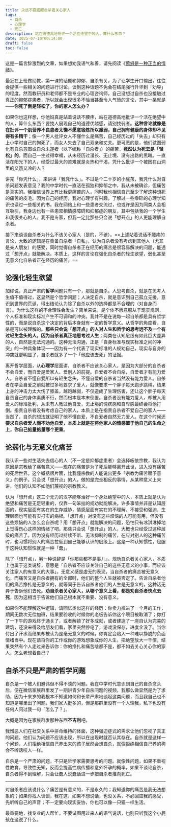 ```yaml
---
title: 永远不要提醒自杀者关心家人
tags:
  - 自杀
  - 心理学
  - 死亡
description: 站在道德高地批评一个活在绝望中的人，算什么东西？
date: 2025-07-10T00:14:00
draft: false
toc: false
---
```


这是一篇言辞激烈的文章，如果想劝我语气和善，请先阅读《[愤怒是一种正当的情绪](/posts/愤怒是一种正当的情绪/)》。

最近在上班做助教，第一课的话题和抑郁、自杀有关，为了让学生开口输出，往往会提供一些相关的问题进行讨论。谈到这种话题不免会在结尾强行升华到「劝导」的程度，然而教研员和老师都不是专业的心理咨询师，自己没想过自杀也没接触过真正的抑郁症患者，所以就会出现很多不恰当甚至令人气愤的言论，其中一条就是——**你死了倒是轻松了，你的家人怎么办？**<!--more-->

如果你也这样想，你他妈真是站着说话不腰疼，站在道德高地批评一个活在绝望中的人，算什么东西？要找人展现自己的道德优越感，请别找弱者。**这种言论就像是在批评一个肌营养不良患者太懒不愿意锻炼所以羸弱，自己拥有健康的身体却不见得有多精干**；像一个男人批评女人不懂什么是痛苦，自己经历过的「失去」却只有上小学时自己的狗死了，而女人失去了自己双亲和丈夫。更可恶的是，他们试图弱化有自杀意图或自杀未遂者（以下统称「自杀者」）的痛苦，**竟然认为死去是「轻松」的**，而自己一生过得幸福，从未经历过漫长、无止境、没有出路的黑暗。一直活在阳光下的人，经受过最大的苦难就是炎热和干渴，凭什么批评一个被困在山洞里的又饿又冷的人？

讲完「你凭什么」，来讲讲「我凭什么」。不过是个二十岁的小屁孩，我凭什么对自杀问题发表意见？我的中学时代一直活在孤独和抑郁之中，我从未被确诊，但痛苦是真实的。我相信世界上有比我更痛苦的人，同时我也相信自己至少了解这种想死的痛苦的皮毛。因为自己的经历，我对心理学有兴趣，了解过一些零碎的心理学知识也读过一些相关的书。我在网络上和一些患者交流过，也或许是因为同类人会相互吸引，我身边也有一些患双相情感障碍和抑郁症的朋友，其中包括我的一个学生和我很关心的人。我不是专家，但我一定比那些只会说「想开点」的人更能理解自杀者。

接下来谈谈自杀者为什么不该关心家人（是的，不该）。==上述站着说话不腰疼的言论，大致的逻辑是在责备自杀者「自私」，认为自杀者没有考虑到其他人（尤其是亲人朋友）的感受，同时觉得自杀者正在经历的痛苦是很容易解决的问题，能通过「想开点」就能解决。本质上，这样的言论在强化自杀者的轻生欲望，弱化甚至无意义化自杀者正在经历的痛苦。==

## 论强化轻生欲望

加缪说，真正严肃的**哲学**问题只有一个，那就是自杀。人思考自杀，就是在思考人生值不值得过，这显然是个哲学问题；人决定自杀，就是意识到自己孤立无援，意识到世界的荒诞，得出结论认为除了自杀以外的选择都是不合理的（对自身而言）。为什么这样的不合理性会发生？简单来说，是个体不愿意服从于现实规则，个人标准和现实标准产生不可调和的冲突。我并不是在说每一起自杀都是具有哲学性的，而是说自杀这个决定的背后本身就有一定的哲学意义。从哲学的角度看，自杀是可以被理解的。**那些只会说「想开点」的人对人生和哲学的思考远不及一个有过轻生念头的人，因为自杀者真正地思考过人生**；两类在认知层级有如此巨大差异的人，自然是无法沟通的。这种无法沟通，正是「自身标准与现实标准之间的冲突」的一种具象体现——因为有一个代表了现实标准的人规劝自己，现实与自身的冲突就更明显了，自杀者就多了一个「他应该去死」的证据。

离开哲学层面，从**心理学**层面讲，自杀者不应该关心家人，是因为大部分的自杀者不会自爱，而自爱是爱家人、爱别人的前提。自爱者不会自杀，自爱者才有能力爱人。自杀者不懂自爱所以有轻生念头，不懂自爱的自杀者当然没有能力爱人。自杀者在学会自爱之前就被过多地要求了爱人，就像要求一个胖子每天跑步跳绳，结果上身的冲击力太大伤了膝盖，越跑越弱，不仅造成了生理伤害，还让这个胖子每天自责自己的身体素质不行，然而根本是本末倒置。自杀者没有能力爱人，却被人用爱人的标准批判，从未有人教过他自爱，无止境的愧疚感和自卑感最终会将他打倒。指责自杀者没有考虑自己的家人，本质上是在指责自杀者不爱自己的家人——当然了，自杀的想法就证明了他不懂自爱，不自爱者自然无力爱人。在这个时候还**要求自杀者爱人而不劝他自爱，本质上就是在将他家人的情感置于他自己的生命之上，你自己掂量掂量哪个更重**。

## 论弱化与无意义化痛苦

我认识一些对生活失去信心的人（不一定是抑郁症患者）会选择皈依宗教，我认为原因是宗教给了痛苦意义——现在的痛苦是为了死后能够离开此世，进入没有痛苦的死后世界。这个概括很片面，比我懂宗教的人能说出更多「宗教为痛苦赋予意义」的例子。只会说「想开点」的人，做的是完全相反的事情，从某种意义上来讲，他们的认知不如他们蔑视的宗教教义。

认为「想开点」这三个无力的汉字能够治好一个身处绝望中的人，本质上就是认为绝望和痛苦是无足轻重的，仅靠一句笨拙的规劝就能解决。许多事情并非是认知层面的，现实层面有实在的生存威胁，情感层面有实在的不理解、不接受和强迫，生理层面也可能有实打实的病根。「想开点」对没有这些烦恼的人可能有用，但没有这些烦恼的人怎么会自杀呢？用「想开点」就能解决的问题，恐怕只有冰淇淋掉地上觉得伤心这样的情绪了吧。那些只会说「想开点」的人，大概也只经受过这种层级的痛苦了。因为没有经历过持续不断、无法抑制的痛苦，在应对别人的这种痛苦时，也习惯将别人的痛苦拉低到自己能够认识的层级上。这是一种认知惯性，屈服于这种认知惯性就是一种「蠢」。

除了「想开点」，另一种说辞是「你那些都不是事儿」。规劝自杀者关心家人，本质上也属于这类说辞，意思是「自杀者不应该关注自己的这些无意义的小事，而应该关注家人的有意义的大事」。无意义感是虚无的表现，当自杀者的痛苦被无意义化，而痛苦又是自杀者拥有的全部时，他们的整个人生就被否定了。告诉自杀者他们的痛苦挣扎是无意义的，就等同于告诉自杀者他们的人生是无意义的，这种话无异于告诉他们去死。**劝自杀者关心家人，从哪个意义上看，都是劝自杀者快点去死**，因为这相当于告诉他们自己根本就不重要、没有意义。

如果你不能理解这种逻辑，请回忆类似这样的经历：你卖力推进了一个月的工作，期间无数次无偿加班，结果要验收的时候你的老板告诉你这个项目被取消了；你打了一下午的游戏终于通关了，或者解锁了好多成就，或者建造了一座自认为完美的建筑，还没来得及给朋友们看，家里突然停电了，游戏没保存，进度全没了。当你付出了汗水而结果却被认为是毫无意义的时候，你肯定会陷入一种难以挣脱的负面情绪当中。现在请将你的工作或你的游戏想象成你的人生，把绝望放大一千倍，结果突然有个人走过来告诉你：你的挣扎和痛苦啥都不是，都不如去关心关心你的家人，怎么老想着自己？

## 自杀不只是严肃的哲学问题

自杀是一个被人们避讳但不得不谈的问题。我在中学时代意识到自己的自杀念头后，便在微信家族群里发了一期讲青少年自杀问题的视频，我那么做显然是为了求助，因为十来岁的我根本不知道如何和长辈严肃地谈起这类问题，而且我自己也不知道是哪里出了问题。我们家人挺多的，但是那群里没有一个人理我，私下也没有任何人问过我一句「怎么了？」。

大概是因为在家族群发那种东西**不吉利**吧。

我憎恶人们在社交关系中拼命维持的体面，这种强迫症式的需求让他们忽视了真正的问题。他们认为问题不应该出现，所以在出现时就否认其存在。自杀就是这样一个问题，人们拒绝相信自己养出来的孩子居然会想自杀，就像拒绝相信自己养的狗会不听话咬人一样。

自杀是一个严肃的问题，不只是哲学家需要思考的问题。就像性问题，如果不重视性教育，导致性无知，反而会提高性病传播和意外怀孕的概率，如果不谈论自杀，自杀者得不到理解，只会让蠢人说蠢话进一步把自杀者推向死亡。

---

对自杀者应该说什么？痛苦是有意义的，不是永久的；我知道你的痛苦是我无法想象的；如果你找人谈谈，我在这，如果不想说话，也没关系，不必回应我的感受，先听听自己的声音；不一定要向现实妥协，你也可以像一只猫一样生活。

最重要地，找专业的人帮忙，不要试图用过来人的语气说话，也别只听我这个小屁孩在这说了什么。
